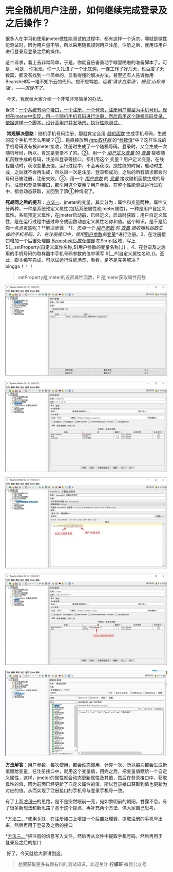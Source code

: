# 完全随机用户注册，如何继续完成登录及之后操作？

​	很多人在学习和使用jmeter做性能测试的过程中，都有这样一个诉求，哪就是做性能测试时，因为用户量不够，所以采用随机规则用户注册，注册之后，就用该用户进行登录及登录之后的操作。

​	这个诉求，看上去非常简单，于是，你就自告奋勇动手噼里啪啦的准备脚本了。可是... 可是... 你发现，你一头扎进了一个无底洞，一连工作了好几天，也百度了无数篇，都没有找到一个简单的，又看得懂的解决办法，甚至还有人告诉你用Beanshell写一堆不知所云的代码。想不想骂娘，*远看‘清水白菜汤’，细品‘山珍海瑶’，——消受不了。*

​	今天，我就给大家介绍一个非常非常简单的办法。

​	诉求：<u>一个系统有两个接口，一个注册、一个登录，注册用户类型为手机号码。现想在jmeter中实现，用一个随机手机号码进行注册，然后再用这个随机号码登录，依据这样一个脚本，设计高用户并发场景，执行性能测试。</u>

​	**常规解决思路**：随机手机号码注册，那就肯定会用 <u>*随机函数*</u> 生成手机号码，生成的这个手机号怎么用呢？①、是直接放到 *<u>http取样器</u>* 的*<u>参数值</u>*中？这样生成的手机号码没有被jmeter接收，注册时生成了一个随机号码，登录时，又会生成一次随机号码，所以，肯定是登录不了的。②、用一个 *<u>用户定义变量</u>*  的 *<u>变量</u>* 接收随机函数生成的号码，注册和登录等接口，都引用这个 变量？用户定义变量，在线程启动时，获取变量及值，运行过程中，不会再获取，跑性能的时候，启动时生成，之后就不会再生成，所以第一次是注册、登录都成功，之后的所有请求都会时号码已被注册，注册失败。③、用一个 *<u>用户参数</u>* 的 *<u>变量</u>* 接收随机函数生成的号码，注册和登录等接口，都引用这个变量？用户参数，在整个性能测试运行过程中，都会动态获取，又回到了第①种情况了。

​	**死胡同之后的提升**：*<u>方法一</u>*、jmeter的变量，其实分为：属性和变量两种。属性又分两种，一种是系统预定义属性(包括系统属性和jmeter属性)，一种是用户自定义属性。系统预定义属性，在jmeter启动前，已经定义，启动时获取；用户自定义属性，是在运行过程中通过命令或函数动态定义属性名称和值。这个知识，是不是给你一点点灵感呢？**解决步骤：**1、先用一个 *<u>用户参数</u>* 的 *<u>变量</u>* 接收随机函数生成的手机号码。2、在注册接口中，使用*<u>用户参数</u>*的*<u>变量</u>*进行注册。3、在注册接口增加一个后置处理器  *<u>Beanshell后置处理器</u>* 在Script区域，写上 ${\_\_setProperty(自定义属性名称,${用户参数的变量名称},)} 。4、在登录及之后用的手机号码的取样器中手机号码参数的值中填写 ${\_\_P(自定义属性名称,)}。至此，脚本编写完成，可以试运行性能场景，看看。是不是完美解决？binggo！！！

> setProperty是jmeter的设置属性函数，P 是jmeter获取属性函数

![usrparam-1226](image/usrparam-1226.jpg)

![register-1226](image/register-1226.jpg)

![beanparam-1226](image/beanparam-1226.jpg)

![beanname-1226](image/beanname-1226.jpg)

![result-1226](image/result-1226.gif)

​	**方法解答**：用户参数，每次使用，都会动态调用，计算一次，所以每次都会生成新值赋给变量，在注册接口中，就用这个变量值，用完之后，把变量值赋给一个自定义属性，这样，jmeter的属性就会动态更新属性及其值，然后在登录接口中，获取属性的值，因为前面已经更新了自定义属性的值，所以登录接口获取到值也更新为对应的值。从而实现了注册接口的手机号与登录手机号一致。

​	有了上面<u>*方法一*</u>的思路，是不是突然眼前一亮，宛如黎明前的朝阳，甘露不息。有了很多新想法和新思路？基于这个提点，再补充两个方法，供大家自己思考。

*<u>方法二、</u>*使用关联，在注册接口上增加一个后置处理器，提取注册的手机号出来，然后再用于登录及之后的接口

*<u>方法三、</u>*把注册的信息写入文件，然后再从文件中提取手机号码，然后再用于登录及之后的接口

​	好了，今天就给大家讲到这。

> 想要获取更多有趣有料的测试知识，欢迎关注 **柠檬班** 微信公众号

